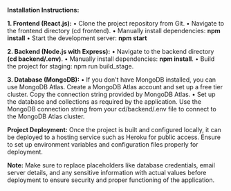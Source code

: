 **Installation Instructions:**

**1.	Frontend (React.js):**
•	Clone the project repository from Git.
•	Navigate to the frontend directory (cd frontend).
•	Manually install dependencies: **npm install**
•	Start the development server: **npm start**

**2.	Backend (Node.js with Express):**
•	Navigate to the backend directory **(cd backend/.env)**.
•	Manually install dependencies: **npm install**.
•	Build the project for staging: npm run build_stage.

**3.	Database (MongoDB):**
•	If you don't have MongoDB installed, you can use MongoDB Atlas. Create a MongoDB Atlas account and set up a free tier cluster. Copy the connection string provided by MongoDB Atlas.
•	Set up the database and collections as required by the application. Use the MongoDB connection string from your cd/backend/.env file to connect to the MongoDB Atlas cluster.

**Project Deployment:**
Once the project is built and configured locally, it can be deployed to a hosting service such as Heroku for public access. Ensure to set up environment variables and configuration files properly for deployment.

**Note:** Make sure to replace placeholders like database credentials, email server details, and any sensitive information with actual values before deployment to ensure security and proper functioning of the application.
